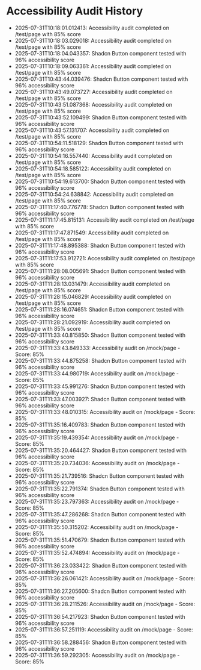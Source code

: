# Accessibility Audit History

- 2025-07-31T10:18:01.012413: Accessibility audit completed on /test/page with 85% score
- 2025-07-31T10:18:03.029018: Accessibility audit completed on /test/page with 85% score
- 2025-07-31T10:18:04.043357: Shadcn Button component tested with 96% accessibility score
- 2025-07-31T10:18:09.063361: Accessibility audit completed on /test/page with 85% score
- 2025-07-31T10:43:44.039476: Shadcn Button component tested with 96% accessibility score
- 2025-07-31T10:43:49.073727: Accessibility audit completed on /test/page with 85% score
- 2025-07-31T10:43:51.087368: Accessibility audit completed on /test/page with 85% score
- 2025-07-31T10:43:52.109499: Shadcn Button component tested with 96% accessibility score
- 2025-07-31T10:43:57.131707: Accessibility audit completed on /test/page with 85% score
- 2025-07-31T10:54:11.518129: Shadcn Button component tested with 96% accessibility score
- 2025-07-31T10:54:16.557440: Accessibility audit completed on /test/page with 85% score
- 2025-07-31T10:54:18.585122: Accessibility audit completed on /test/page with 85% score
- 2025-07-31T10:54:19.613700: Shadcn Button component tested with 96% accessibility score
- 2025-07-31T10:54:24.638842: Accessibility audit completed on /test/page with 85% score
- 2025-07-31T11:17:40.776778: Shadcn Button component tested with 96% accessibility score
- 2025-07-31T11:17:45.815131: Accessibility audit completed on /test/page with 85% score
- 2025-07-31T11:17:47.871549: Accessibility audit completed on /test/page with 85% score
- 2025-07-31T11:17:48.895388: Shadcn Button component tested with 96% accessibility score
- 2025-07-31T11:17:53.912721: Accessibility audit completed on /test/page with 85% score
- 2025-07-31T11:28:08.005691: Shadcn Button component tested with 96% accessibility score
- 2025-07-31T11:28:13.031479: Accessibility audit completed on /test/page with 85% score
- 2025-07-31T11:28:15.046829: Accessibility audit completed on /test/page with 85% score
- 2025-07-31T11:28:16.074651: Shadcn Button component tested with 96% accessibility score
- 2025-07-31T11:28:21.092919: Accessibility audit completed on /test/page with 85% score
- 2025-07-31T11:33:40.815850: Shadcn Button component tested with 96% accessibility score
- 2025-07-31T11:33:43.849333: Accessibility audit on /mock/page - Score: 85%
- 2025-07-31T11:33:44.875258: Shadcn Button component tested with 96% accessibility score
- 2025-07-31T11:33:44.980719: Accessibility audit on /mock/page - Score: 85%
- 2025-07-31T11:33:45.991276: Shadcn Button component tested with 96% accessibility score
- 2025-07-31T11:33:47.003927: Shadcn Button component tested with 96% accessibility score
- 2025-07-31T11:33:48.010315: Accessibility audit on /mock/page - Score: 85%
- 2025-07-31T11:35:16.409783: Shadcn Button component tested with 96% accessibility score
- 2025-07-31T11:35:19.439354: Accessibility audit on /mock/page - Score: 85%
- 2025-07-31T11:35:20.464427: Shadcn Button component tested with 96% accessibility score
- 2025-07-31T11:35:20.734036: Accessibility audit on /mock/page - Score: 85%
- 2025-07-31T11:35:21.739516: Shadcn Button component tested with 96% accessibility score
- 2025-07-31T11:35:22.791374: Shadcn Button component tested with 96% accessibility score
- 2025-07-31T11:35:23.797363: Accessibility audit on /mock/page - Score: 85%
- 2025-07-31T11:35:47.286268: Shadcn Button component tested with 96% accessibility score
- 2025-07-31T11:35:50.315202: Accessibility audit on /mock/page - Score: 85%
- 2025-07-31T11:35:51.470679: Shadcn Button component tested with 96% accessibility score
- 2025-07-31T11:35:52.474894: Accessibility audit on /mock/page - Score: 85%
- 2025-07-31T11:36:23.033422: Shadcn Button component tested with 96% accessibility score
- 2025-07-31T11:36:26.061421: Accessibility audit on /mock/page - Score: 85%
- 2025-07-31T11:36:27.205600: Shadcn Button component tested with 96% accessibility score
- 2025-07-31T11:36:28.211526: Accessibility audit on /mock/page - Score: 85%
- 2025-07-31T11:36:54.217923: Shadcn Button component tested with 96% accessibility score
- 2025-07-31T11:36:57.251119: Accessibility audit on /mock/page - Score: 85%
- 2025-07-31T11:36:58.288456: Shadcn Button component tested with 96% accessibility score
- 2025-07-31T11:36:59.292305: Accessibility audit on /mock/page - Score: 85%

